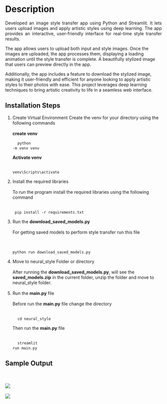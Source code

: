 <h1>Description</h1>
<p align="justify">
Developed an image style transfer app using Python and Streamlit. It lets users upload images and apply artistic styles using deep learning. 
The app provides an interactive, user-friendly interface for real-time style transfer results.

The app allows users to upload both input and style images. Once the images are uploaded, the app processes them, displaying a loading animation until the style transfer is complete. 
A beautifully stylized image that users can preview directly in the app.

Additionally, the app includes a feature to download the stylized image, making it user-friendly and efficient for anyone looking to apply artistic styles to their photos with ease. 
This project leverages deep learning techniques to bring artistic creativity to life in a seamless web interface.
</p>

<h2>Installation Steps</h2>

1. Create Virtual Environment
   Create the venv for your directory using the following commands 
   <br>
   <br>
   <b>create venv</b>
       <pre>
         <code>
             python -m venv venv
         </code>
       </pre>
   <b>Activate venv</b>
       <pre>
         <code>
             venv\Scripts\activate
         </code>
       </pre>
2. Install the required libraries
   <br>
   <br>
   To run the program install the required libraries using the following command
   <br>
   <br>
       <pre>
         <code>
             pip install -r requirements.txt
         </code>
       </pre>
3. Run the <b>download_saved_models.py</b>
   <br>
   <br>
   For getting saved models to perform style transfer run this file
   <br>
   <br>
       <pre>
         <code>
             python run download_saved_models.py
         </code>
       </pre>
4. Move to neural_style Folder or directory
   <br>
   <br>
   After running the <b>download_saved_models.py</b>, will see the <b>saved_models.zip</b> in the current folder,
   unzip the folder and move to neural_style folder.
   <br>
   <br>
6. Run the <b>main.py</b> file
   <br>
   <br>
   Before run the <b>main.py</b> file change the directory
   <br>
   <br>
       <pre>
         <code>
             cd neural_style
         </code>
       </pre>
   Then run the <b>main.py</b> file
   <br>
   <br>
       <pre>
         <code>
             streamlit run main.py
         </code>
       </pre>
     

<h2>Sample Output</h2>
<br>
<br>
   <img src="https://github.com/mariyaviswa/Image_Style_Transfer_Streamlit/blob/master/sample_output%20(1).png">
   <br>
   <br>
   <img src="https://github.com/mariyaviswa/Image_Style_Transfer_Streamlit/blob/master/sample_output%20(2).png">
   
   
   
   
   
